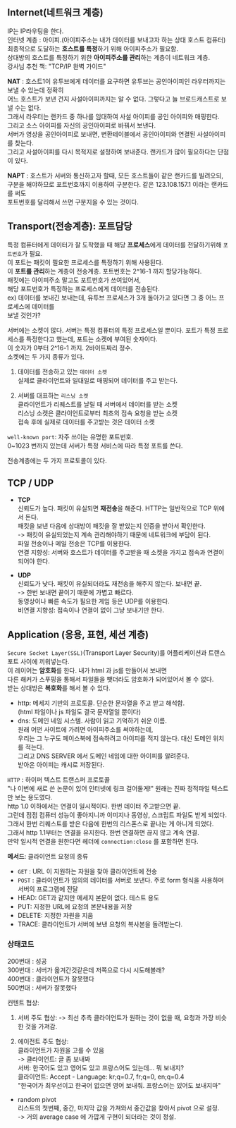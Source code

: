 
## Internet(네트워크 계층)  
 
IP는 IP라우팅을 한다.  
인터넷 계층 : 아이피.(아이피주소는 내가 데이터를 보내고자 하는 상대 호스트 컴퓨터)  
최종적으로 도달하는 **호스트를 특정**하기 위해 아이피주소가 필요함.  
상대방의 호스트를 특정하기 위한 **아이피주소를 관리**하는 계층이 네트워크 계층.  
강사님 추천 책: "TCP/IP 완벽 가이드"  

**NAT** : 호스트1이 유투브에게 데이터를 요구하면 유투브는 공인아이피인 라우터까지는 보낼 수 있는데 정확히  
어느 호스트가 보낸 건지 사설아이피까지는 알 수 없다. 그렇다고 늘 브로드캐스트로 보낼 수는 없다.  
그래서 라우터는 랜카드 중 하나를 임대하여 사설 아이피를 공인 아이피와 매핑한다.  
그리고 소스 아이피를 자신의 공인아이피로 바꿔서 보낸다.  
서버가 영상을 공인아이피로 보내면, 변환테이블에서 공인아이피와 연결된 사설아이피를 찾는다.  
그리고 사설아이피를 다시 목적지로 설정하여 보내준다. 랜카드가 많이 필요하다는 단점이 있다.  

**NAPT** : 호스트가 서버와 통신하고자 할때, 모든 호스트들이 같은 랜카드를 빌려오되,  
구분을 해야하므로 포트번호까지 이용하여 구분한다. 같은 123.108.157.1 이라는 랜카드를 써도  
포트번호를 달리해서 쓰면 구분지을 수 있는 것이다.  


## Transport(전송계층): 포트담당  

특정 컴퓨터에게 데이터가 잘 도착했을 때 해당 **프로세스**에게 데이터를 전달하기위해 `포트번호`가 필요.  
이 포트는 패킷이 필요한 프로세스를 특정하기 위해 사용된다.  
이 **포트를 관리**하는 계층이 전송계층. 포트번호는 2^16-1 까지 할당가능하다.  
패킷에는 아이피주소 말고도 포트번호가 쓰여있어서,  
해당 포트번호가 특정하는 프로세스에게 데이터를 전송된다.  
ex) 데이터를 보내긴 보내는데, 유투브 프로세스가 3개 돌아가고 있다면 그 중 어느 프로세스에 데이터를  
    보낼 것인가?

서버에는 소켓이 많다. 서버는 특정 컴퓨터의 특정 프로세스일 뿐이다. 
포트가 특정 프로세스를 특정한다고 했는데, 포트는 소켓에 부여된 숫자이다.  
이 숫자가 0부터 2^16-1 까지. 2바이트짜리 정수.  
소켓에는 두 가지 종류가 있다.  

1. 데이터를 전송하고 있는 `데이터 소켓`  
실제로 클라이언트와 일대일로 매핑되어 데이터를 주고 받는다.  

2. 서버를 대표하는 `리스닝 소켓`  
클라이언트가 리퀘스트를 날릴 때 서버에서 데이터를 받는 소켓  
리스닝 소켓은 클라이언트로부터 최초의 접속 요청을 받는 소켓  
접속 후에 실제로 데이터를 주고받는 것은 데이터 소켓  

`well-known port`: 자주 쓰이는 유명한 포트번호.  
0~1023 번까지 있는데 서버가 특정 서비스에 따라 특정 포트를 쓴다.  


전송계층에는 두 가지 프로토콜이 있다.  

## TCP / UDP

- **TCP**  
신뢰도가 높다. 패킷이 유실되면 **재전송**을 해준다. HTTP는 일반적으로 TCP 위에서 돈다.  
패킷을 보낸 다음에 상대방이 패킷을 잘 받았는지 인증을 받아서 확인한다.  
-> 패킷이 유실되었는지 계속 관리해야하기 때문에 네트워크에 부담이 된다.  
파일 전송이나 메일 전송은 TCP를 이용한다.  
연결 지향성: 서버와 호스트가 데이터를 주고받을 때 소켓을 가지고 접속과 연결이 되어야 한다.  

- **UDP**  
신뢰도가 낮다. 패킷이 유실되더라도 재전송을 해주지 않는다. 보내면 끝.  
-> 한번 보내면 끝이기 때문에 가볍고 빠르다.  
동영상이나 빠른 속도가 필요한 게임 등은 UDP를 이용한다.  
비연결 지향성: 접속이나 연결이 없이 그냥 보내기만 한다.  


## Application (응용, 표현, 세션 계층)  

`Secure Socket Layer(SSL)`(Transport Layer Security)를 어플리케이션과 트랜스포트 사이에 끼워넣는다.  
이 레이어는 **암호화**를 한다. 내가 html 과 js를 만들어서 보내면  
다른 해커가 스푸핑을 통해서 파일들을 뺏더라도 암호화가 되어있어서 볼 수 없다.  
받는 상대방은 **복호화**를 해서 볼 수 있다.  

- http: 메세지 기반의 프로토콜. 단순한 문자열을 주고 받고 해석함.  
(html 파일이나 js 파일도 결국 문자열일 뿐이다)  
- dns: 도메인 네임 시스템. 사람이 읽고 기억하기 쉬운 이름.  
원래 어떤 사이트에 가려면 아이피주소를 써야하는데,  
우리는 그 누구도 페이스북에 접속하려고 아이피를 적지 않는다. 대신 도메인 위치를 적는다.  
그리고 DNS SERVER 에서 도메인 네임에 대한 아이피를 알려준다.  
받아온 아이피는 캐시로 저장된다.  

`HTTP` : 하이퍼 텍스트 트랜스퍼 프로토콜  
"나 이번에 새로 쓴 논문이 있어 인터넷에 링크 걸어둘게!"
원래는 진짜 정적파일 텍스트만 보는 용도였다.  
http 1.0 이하에서는 연결이 일시적이다. 한번 데이터 주고받으면 끝.  
그런데 점점 컴퓨터 성능이 좋아지니까 이미지나 동영상, 스크립트 파일도 받게 되었다.  
그래서 한번 리퀘스트를 받은 다음에 한번의 리스폰스로 끝나는 게 아니게 되었다.  
그래서 http 1.1부터는 연결을 유지한다. 한번 연결하면 끊지 않고 계속 연결.  
만약 일시적 연결을 원한다면 헤더에 `connection:close` 를 포함하면 된다.  

**메서드**: 클라이언트 요청의 종류  
- `GET` : URL 이 지원하는 자원을 찾아 클라이언트에 전송
- `POST` : 클라이언트가 임의의 데이터를 서버로 보낸다.
주로 form 형식을 사용하며 서버의 프로그램에 전달
- HEAD: GET과 같지만 메세지 본문이 없다. 테스트 용도
- PUT: 지정한 URL에 요청의 본문내용을 저장
- DELETE: 지정한 자원을 지움
- TRACE: 클라이언트가 서버에 보낸 요청의 복사본을 돌려받는다.

### 상태코드
200번대 : 성공  
300번대 : 서버가 옮겨간것같은데 저쪽으로 다시 시도해볼래?  
400번대 : 클라이언트가 잘못했다  
500번대 : 서버가 잘못했다  

컨텐트 협상: 
1. 서버 주도 협상:
    -> 최선 추측
클라이언트가 원하는 것이 없을 때, 요청과 가장 비슷한 것을 가져감.  

2. 에이전트 주도 협상:  
    클라이언트가 자원을 고를 수 있음  
-> 클라이언트: 글 좀 보내봐  
서버: 한국어도 있고 영어도 있고 프랑스어도 있는데... 뭐 보내지?  
클라이언트: Accept - Language: kr;q=0.7, fr;q=0, en;q=0.4  
    "한국어가 최우선이고 한국어 없으면 영어 보내줘. 프랑스어는 있어도 보내지마"  

- random pivot  
리스트의 첫번째, 중간, 마지막 값을 가져와서 중간값을 찾아서 pivot 으로 설정.  
-> 거의 average case 에 가깝게 구현이 되더라는 것이 정설.  

